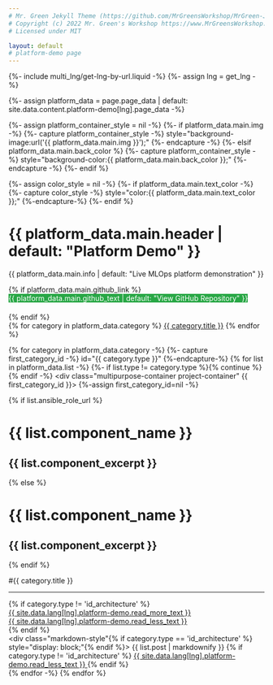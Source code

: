 ```yaml
---
# Mr. Green Jekyll Theme (https://github.com/MrGreensWorkshop/MrGreen-JekyllTheme)
# Copyright (c) 2022 Mr. Green's Workshop https://www.MrGreensWorkshop.com
# Licensed under MIT

layout: default
# platform-demo page
---
```

{%- include multi_lng/get-lng-by-url.liquid -%}
{%- assign lng = get_lng -%}

{%- assign platform_data = page.page_data | default: site.data.content.platform-demo[lng].page_data -%}

{%- assign platform_container_style = nil -%}
{%- if platform_data.main.img -%}
  {%- capture platform_container_style -%} style="background-image:url('{{ platform_data.main.img }}');" {%- endcapture -%}
{%- elsif platform_data.main.back_color %}
  {%- capture platform_container_style -%} style="background-color:{{ platform_data.main.back_color }};" {%- endcapture -%}
{%- endif %}

<div class="multipurpose-container project-heading-container" {{platform_container_style}}>
{%- assign color_style = nil -%}
{%- if platform_data.main.text_color -%}
  {%- capture color_style -%} style="color:{{ platform_data.main.text_color }};" {%-endcapture-%}
{%- endif %}
  <h1 {{ color_style }}>{{ platform_data.main.header | default: "Platform Demo" }}</h1>
  <p {{ color_style }}>{{ platform_data.main.info | default: "Live MLOps platform demonstration" }}</p>
  {% if platform_data.main.github_link %}
  <div class="multipurpose-button-wrapper" style="margin-bottom: 20px;">
    <a href="{{ platform_data.main.github_link }}" target="_blank" role="button" class="multipurpose-button" style="background-color:#28a745; color: white; text-decoration: none;">{{ platform_data.main.github_text | default: "View GitHub Repository" }}</a>
  </div>
  {% endif %}
  <div class="multipurpose-button-wrapper">
  {% for category in platform_data.category %}
    <a href="#{{ category.type }}" role="button" class="multipurpose-button project-buttons" style="background-color:{{ category.color }};">{{ category.title }}</a>
  {% endfor %}
  </div>
</div>

{% for category in platform_data.category -%}
  {%- capture first_category_id -%} id="{{ category.type }}" {%-endcapture-%}
  {% for list in platform_data.list -%}
    {%- if list.type != category.type %}{% continue %}{% endif -%}
    <div class="multipurpose-container project-container" {{ first_category_id }}>
      {%-assign first_category_id=nil -%}
      <div class="row">
        <div class="col-md-12 project-header">
          {% if list.ansible_role_url %}
            <h1><a href="{{ list.ansible_role_url }}" target="_blank" style="color: inherit; text-decoration: none;">{{ list.component_name }}</a></h1><h2>{{ list.component_excerpt }}</h2>
          {% else %}
            <h1>{{ list.component_name }}</h1><h2>{{ list.component_excerpt }}</h2>
          {% endif %}
          <div class="meta-container">
            <p class="category">#{{ category.title }}</p>
          </div>
          <hr>
          {% if category.type != 'id_architecture' %}
          <a href="javascript:void(0);" class="read-more-less" role="button" rel="nofollow">
            <div class="read-more"><i class="fa fa-angle-double-down fa-fw" aria-hidden="true"></i>{{ site.data.lang[lng].platform-demo.read_more_text }}</div>
            <div class="read-less"><i class="fa fa-angle-double-up fa-fw" aria-hidden="true"></i>{{ site.data.lang[lng].platform-demo.read_less_text }}</div>
          </a>
          {% endif %}
        </div>
      </div>
      <div class="row">
        <div class="markdown-style"{% if category.type == 'id_architecture' %} style="display: block;"{% endif %}>
          {{ list.post | markdownify }}
          {% if category.type != 'id_architecture' %}
          <a href="javascript:void(0);" class="read-more-less" role="button" rel="nofollow">
            <i class="fa fa-angle-double-up fa-fw" aria-hidden="true"></i>{{ site.data.lang[lng].platform-demo.read_less_text }}
          </a>
          {% endif %}
        </div>
      </div>
    </div>
  {% endfor -%}
{% endfor %}